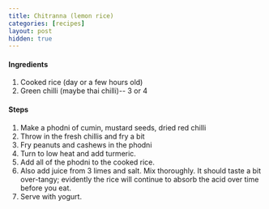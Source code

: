 ```yaml
---
title: Chitranna (lemon rice)
categories: [recipes]
layout: post
hidden: true
---
```


#### Ingredients
1. Cooked rice (day or a few hours old)
2. Green chilli (maybe thai chilli)-- 3 or 4 

#### Steps
1. Make a phodni of cumin, mustard seeds, dried red chilli
2. Throw in the fresh chillis and fry a bit
3. Fry peanuts and cashews in the phodni
4. Turn to low heat and add turmeric.
5. Add all of the phodni to the cooked rice.
6. Also add juice from 3 limes and salt. Mix thoroughly. It should taste a bit over-tangy; evidently the rice will continue to absorb the acid over time before you eat.
7. Serve with yogurt.
